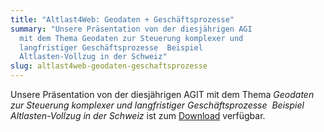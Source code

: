 ```yaml
---
title: "Altlast4Web: Geodaten + Geschäftsprozesse"
summary: "Unsere Präsentation von der diesjährigen AGI
  mit dem Thema Geodaten zur Steuerung komplexer und
  langfristiger Geschäftsprozesse  Beispiel 
  Altlasten-Vollzug in der Schweiz"
slug: altlast4web-geodaten-geschaftsprozesse
---
```

Unsere Präsentation von der diesjährigen AGIT mit dem Thema _Geodaten zur Steuerung komplexer und langfristiger Geschäftsprozesse  Beispiel Altlasten-Vollzug in der Schweiz_ ist zum [Download](https://www.geops.de/dl/geops_altlast4web_110706.pdf "AGIT Presentation PDF") verfügbar.